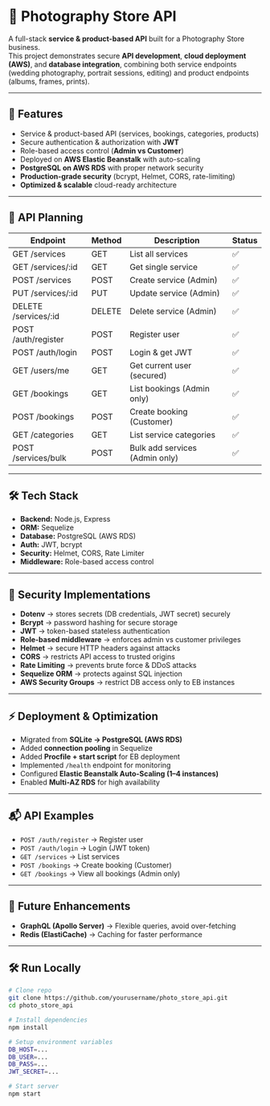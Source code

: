 # 📸 Photography Store API  

A full-stack **service & product-based API** built for a Photography Store business.  
This project demonstrates secure **API development**, **cloud deployment (AWS)**, and **database integration**, combining both service endpoints (wedding photography, portrait sessions, editing) and product endpoints (albums, frames, prints).  

---

## 🚀 Features  
- Service & product-based API (services, bookings, categories, products)  
- Secure authentication & authorization with **JWT**  
- Role-based access control (**Admin vs Customer**)  
- Deployed on **AWS Elastic Beanstalk** with auto-scaling  
- **PostgreSQL on AWS RDS** with proper network security  
- **Production-grade security** (bcrypt, Helmet, CORS, rate-limiting)  
- **Optimized & scalable** cloud-ready architecture  

---

## 📑 API Planning  

| Endpoint             | Method | Description                          | Status   |
|----------------------|--------|--------------------------------------|----------|
| GET /services        | GET    | List all services                    | ✅ |
| GET /services/:id    | GET    | Get single service                   | ✅ |
| POST /services       | POST   | Create service (Admin)               | ✅ |
| PUT /services/:id    | PUT    | Update service (Admin)               | ✅ |
| DELETE /services/:id | DELETE | Delete service (Admin)               | ✅ |
| POST /auth/register  | POST   | Register user                        | ✅ |
| POST /auth/login     | POST   | Login & get JWT                      | ✅ |
| GET /users/me        | GET    | Get current user (secured)           | ✅ |
| GET /bookings        | GET    | List bookings (Admin only)           | ✅ |
| POST /bookings       | POST   | Create booking (Customer)            | ✅ |
| GET /categories      | GET    | List service categories              | ✅ |
| POST /services/bulk  | POST   | Bulk add services (Admin only)       | ✅ |

---

## 🛠️ Tech Stack  
- **Backend:** Node.js, Express  
- **ORM:** Sequelize  
- **Database:** PostgreSQL (AWS RDS)  
- **Auth:** JWT, bcrypt  
- **Security:** Helmet, CORS, Rate Limiter  
- **Middleware:** Role-based access control  

---

## 🔐 Security Implementations  

- **Dotenv** → stores secrets (DB credentials, JWT secret) securely  
- **Bcrypt** → password hashing for secure storage  
- **JWT** → token-based stateless authentication  
- **Role-based middleware** → enforces admin vs customer privileges  
- **Helmet** → secure HTTP headers against attacks  
- **CORS** → restricts API access to trusted origins  
- **Rate Limiting** → prevents brute force & DDoS attacks  
- **Sequelize ORM** → protects against SQL injection  
- **AWS Security Groups** → restrict DB access only to EB instances  

---

## ⚡ Deployment & Optimization  

- Migrated from **SQLite → PostgreSQL (AWS RDS)**  
- Added **connection pooling** in Sequelize  
- Added **Procfile + start script** for EB deployment  
- Implemented `/health` endpoint for monitoring  
- Configured **Elastic Beanstalk Auto-Scaling (1–4 instances)**  
- Enabled **Multi-AZ RDS** for high availability  

---

## 📬 API Examples  

- `POST /auth/register` → Register user  
- `POST /auth/login` → Login (JWT token)  
- `GET /services` → List services  
- `POST /bookings` → Create booking (Customer)  
- `GET /bookings` → View all bookings (Admin only)  

---

## 🔮 Future Enhancements  

- **GraphQL (Apollo Server)** → Flexible queries, avoid over-fetching  
- **Redis (ElastiCache)** → Caching for faster performance  

---

## 🛠️ Run Locally  

```bash
# Clone repo
git clone https://github.com/yourusername/photo_store_api.git
cd photo_store_api

# Install dependencies
npm install

# Setup environment variables
DB_HOST=...
DB_USER=...
DB_PASS=...
JWT_SECRET=...

# Start server
npm start
